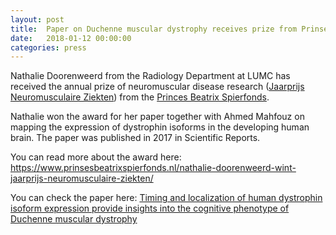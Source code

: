 ```yaml
---
layout: post
title:  Paper on Duchenne muscular dystrophy receives prize from Prinses Beatrix Spierfonds
date:   2018-01-12 00:00:00
categories: press
---
```

Nathalie Doorenweerd from the Radiology Department at LUMC has received the annual prize of neuromuscular disease research ([Jaarprijs Neuromusculaire Ziekten](https://www.prinsesbeatrixspierfonds.nl/wat-wij-doen/werkwijze/stimuleren-onderzoekstalent/)) from the [Princes Beatrix Spierfonds](https://www.prinsesbeatrixspierfonds.nl/).   

Nathalie won the award for her paper together with Ahmed Mahfouz on mapping the expression of dystrophin isoforms in the developing human brain. The paper was published in 2017 in Scientific Reports.

You can read more about the award here: https://www.prinsesbeatrixspierfonds.nl/nathalie-doorenweerd-wint-jaarprijs-neuromusculaire-ziekten/

You can check the paper here: [Timing and localization of human dystrophin isoform expression provide insights into the cognitive phenotype of Duchenne muscular dystrophy](/publications/2017_sr_DMD/)
